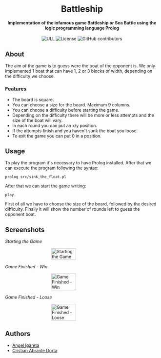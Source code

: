 <h1 align="center">Battleship</h1>
<h4 align="center">Implementation of the infamous game Battleship or Sea Battle using the logic programming language Prolog</h4>

<p align="center">
  <img alt="ULL" src="https://img.shields.io/badge/University-La%20Laguna-%2354048c?style=flat-square" />  
  <img alt="License" src="https://img.shields.io/github/license/angeligareta/battleship?style=flat-square" />
  <img alt="GitHub contributors" src="https://img.shields.io/github/contributors/angeligareta/battleship?style=flat-square" />
</p>

## About
The aim of the game is to guess were the boat of the opponent is. 
We only implemented 1 boat that can have 1, 2 or 3 blocks of width, depending on the difficulty we choose.

### Features
* The board is square.
* You can choose a size for the board. Maximum 9 columns. 
* You can choose a difficulty before starting the game.
* Depending on the difficulty there will be more or less attempts and the size of the boat will vary.
* In each round you can put an x/y position.
* If the attempts finish and you haven't sunk the boat you loose.
* To exit the game you can put 0 in a position.

## Usage
To play the program it's necessary to have Prolog installed. After that we can execute the program following the syntax:
```
prolog src/sink_the_float.pl
```
After that we can start the game writing:
```
play.
```
First of all we have to choose the size of the board, followed by the desired difficulty. Finally it will show the number of rounds left to guess the opponent boat.

## Screenshots
*Starting the Game*

<div style="display: flex; align-items: center; justify-content: center;">
  <img src="docs/screenshot-1.png" alt="Starting the Game" style="width: 40%;"/>
</div>

*Game Finished - Win*

<div style="display: flex; align-items: center; justify-content: center;">
<img src="docs/screenshot-2.png" alt="Game Finished - Win" style="width: 40%;"/>
</div>

*Game Finished - Loose*

<div style="display: flex; align-items: center; justify-content: center;">
<img src="docs/screenshot-3.png" alt="Game Finished - Loose" style="width: 40%;"/>
</div>

## Authors
- [Ángel Igareta](https://github.com/AngelIgareta)
- [Cristian Abrante Dorta](https://github.com/CristianAbrante)
